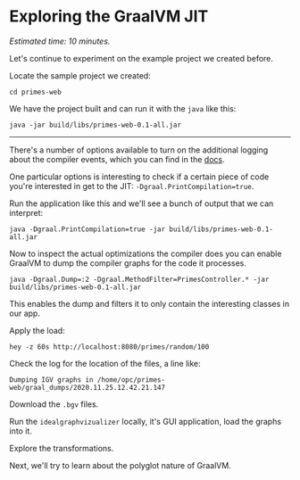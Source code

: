# Exploring the GraalVM JIT

*Estimated time: 10 minutes.*

Let's continue to experiment on the example project we created before.

Locate the sample project we created:

```
cd primes-web
```

We have the project built and can run it with the `java` like this:

```shell script
java -jar build/libs/primes-web-0.1-all.jar
```

--------------------------

There's a number of options available to turn on the additional logging about the compiler events, which you can find in the [docs](https://github.com/oracle/graal/blob/master/compiler/docs/Debugging.md).

One particular options is interesting to check if a certain piece of code you're interested in get to the JIT:
`-Dgraal.PrintCompilation=true`.

Run the application like this and we'll see a bunch of output that we can interpret:

```
java -Dgraal.PrintCompilation=true -jar build/libs/primes-web-0.1-all.jar
```

Now to inspect the actual optimizations the compiler does you can enable GraalVM to dump the compiler graphs for the code it processes.

```
java -Dgraal.Dump=:2 -Dgraal.MethodFilter=PrimesController.* -jar build/libs/primes-web-0.1-all.jar
```

This enables the dump and filters it to only contain the interesting classes in our app.

Apply the load:
```
hey -z 60s http://localhost:8080/primes/random/100
```
Check the log for the location of the files, a line like:

```
Dumping IGV graphs in /home/opc/primes-web/graal_dumps/2020.11.25.12.42.21.147
```
Download the `.bgv` files.

Run the `idealgraphvizualizer` locally, it's GUI application, load the graphs into it.

Explore the transformations.

Next, we'll try to learn about the polyglot nature of GraalVM.

